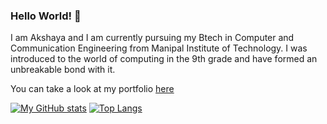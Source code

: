 ### Hello World! 👋

I am Akshaya and I am currently pursuing my Btech in Computer and Communication Engineering from Manipal Institute of Technology. I was introduced to the world of computing in the 9th grade and have formed an unbreakable bond with it. 

You can take a look at my portfolio [here](https://portfolios.talentsprint.com/~akshaya/) 


[![My GitHub stats](https://github-readme-stats.vercel.app/api?username=AksV73)](https://github.com/AksV73/github-readme-stats)        [![Top Langs](https://github-readme-stats.vercel.app/api/top-langs/?username=AksV73)](https://github.com/AksV73/github-readme-stats)






<!--
**AksV73/AksV73** is a ✨ _special_ ✨ repository because its `README.md` (this file) appears on your GitHub profile.

Here are some ideas to get you started:

- 🔭 I’m currently working on ...
- 🌱 I’m currently learning ...
- 👯 I’m looking to collaborate on ...
- 🤔 I’m looking for help with ...
- 💬 Ask me about ...
- 📫 How to reach me: ...
- 😄 Pronouns: ...
- ⚡ Fun fact: ...
-->
